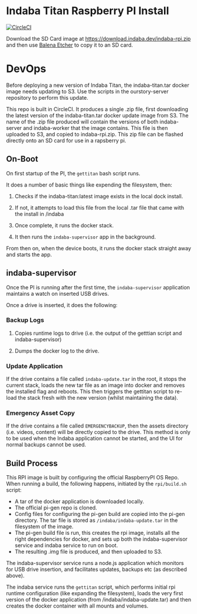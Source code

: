 # Indaba Titan Raspberry PI Install

[![CircleCI](https://circleci.com/gh/our-story-media/titan-pi/tree/master.svg?style=svg)](https://circleci.com/gh/our-story-media/titan-pi/tree/master)

Download the SD Card image at https://download.indaba.dev/indaba-rpi.zip and then use [Balena Etcher](https://www.balena.io/etcher/) to copy it to an SD card.

# DevOps

Before deploying a new version of Indaba Titan, the indaba-titan.tar docker image needs updating to S3. Use the scripts in the ourstory-server repository to perform this update.

This repo is built in CircleCI. It produces a single .zip file, first downloading the latest version of the indaba-titan.tar docker update image from S3. The name of the .zip file produced will contain the versions of both indaba-server and indaba-worker that the image contains. This file is then uploaded to S3, and copied to indaba-rpi.zip. This zip file can be flashed directly onto an SD card for use in a rapsberry pi.

<!-- To bootstrap installer, run

`curl -sSL https://raw.githubusercontent.com/our-story-media/ourstory-titan/master/install/gettitan | sh` -->

## On-Boot

On first startup of the PI, the `gettitan` bash script runs.

It does a number of basic things like expending the filesystem, then:

1. Checks if the indaba-titan:latest image exists in the local dock install.

2. If not, it attempts to load this file from the local .tar file that came with the install in /indaba

3. Once complete, it runs the docker stack.

4. It then runs the `indaba-supervisor` app in the background.

From then on, when the device boots, it runs the docker stack straight away and starts the app.

## indaba-supervisor

Once the PI is running after the first time, the `indaba-supervisor` application maintains a watch on inserted USB drives.

Once a drive is inserted, it does the following:

### Backup Logs

1. Copies runtime logs to drive (i.e. the output of the getttian script and indaba-supervisor)

2. Dumps the docker log to the drive.

### Update Application

If the drive contains a file called `indaba-update.tar` in the root, it stops the current stack, loads the new tar file as an image into docker and removes the installed flag and reboots. This then triggers the gettitan script to re-load the stack fresh with the new version (whilst maintaining the data).

### Emergency Asset Copy

If the drive contains a file called `EMERGENCYBACKUP`, then the assets directory (i.e. videos, content) will be directly copied to the drive. This method is only to be used when the Indaba application cannot be started, and the UI for normal backups cannot be used.

## Build Process

This RPI image is built by configuring the official RaspberryPI OS Repo. When running a build, the following happens, initiated by the `rpi/build.sh` script:

- A tar of the docker application is downloaded locally.
- The official pi-gen repo is cloned.
- Config files for configuring the pi-gen build are copied into the pi-gen directory. The tar file is stored as `/indaba/indaba-update.tar` in the filesystem of the image.
- The pi-gen build file is run, this creates the rpi image, installs all the right dependencies for docker, and sets up both the indaba-supervisor service and indaba service to run on boot.
- The resulting .img file is produced, and then uploaded to S3.

The indaba-supervisor service runs a node.js application which monitors for USB drive insertion, and facilitates updates, backups etc (as described above).

The indaba service runs the `gettitan` script, which performs initial rpi runtime configuration (like expanding the filesystem), loads the very first version of the docker application (from /indaba/indaba-update.tar) and then creates the docker container with all mounts and volumes.
